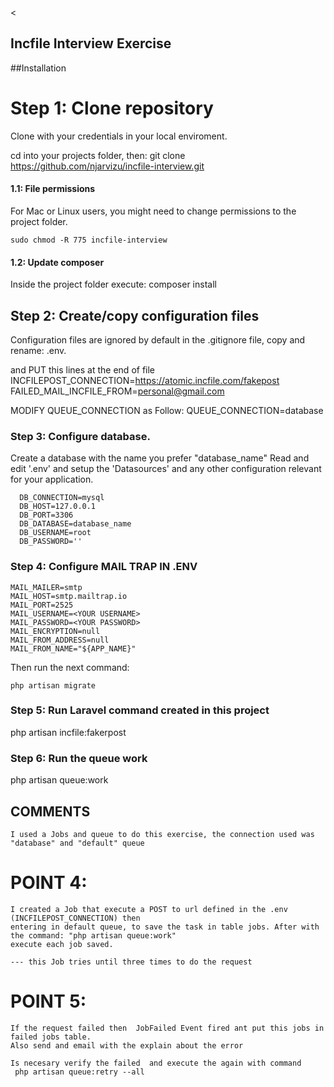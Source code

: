 <

## Incfile Interview Exercise
##Installation
# Step 1: Clone repository
Clone with your credentials in your local enviroment.

cd into your projects folder, then:
    git clone https://github.com/njarvizu/incfile-interview.git
 
#### 1.1: File permissions
For Mac or Linux users, you might need to change permissions to the project folder.

    sudo chmod -R 775 incfile-interview

#### 1.2: Update composer
Inside the project folder execute:
    composer install
    
## Step 2: Create/copy configuration files
  Configuration files are ignored by default in the .gitignore file, copy and rename:
    .env.
  
  and PUT this lines at the end of file
  INCFILEPOST_CONNECTION=https://atomic.incfile.com/fakepost
  FAILED_MAIL_INCFILE_FROM=personal@gmail.com
  
  MODIFY QUEUE_CONNECTION as Follow:
  QUEUE_CONNECTION=database


### Step 3: Configure database.
Create a database with the name you prefer  "database_name"
Read and edit '.env' and setup the 'Datasources' and any other configuration relevant for your application.


      DB_CONNECTION=mysql
      DB_HOST=127.0.0.1
      DB_PORT=3306
      DB_DATABASE=database_name
      DB_USERNAME=root
      DB_PASSWORD=''
      
### Step 4: Configure MAIL TRAP IN .ENV

    MAIL_MAILER=smtp
    MAIL_HOST=smtp.mailtrap.io
    MAIL_PORT=2525
    MAIL_USERNAME=<YOUR USERNAME>
    MAIL_PASSWORD=<YOUR PASSWORD>
    MAIL_ENCRYPTION=null
    MAIL_FROM_ADDRESS=null
    MAIL_FROM_NAME="${APP_NAME}"


Then run the next command:

    php artisan migrate 

### Step 5: Run Laravel command created in this project

  php artisan incfile:fakerpost
  
 ### Step 6: Run the queue work
  php artisan queue:work
            
## COMMENTS 
    I used a Jobs and queue to do this exercise, the connection used was "database" and "default" queue 

# POINT 4:
    I created a Job that execute a POST to url defined in the .env (INCFILEPOST_CONNECTION) then 
    entering in default queue, to save the task in table jobs. After with the command: "php artisan queue:work"
    execute each job saved.

    --- this Job tries until three times to do the request

# POINT 5:
    If the request failed then  JobFailed Event fired ant put this jobs in failed jobs table.
    Also send and email with the explain about the error
 
    Is necesary verify the failed  and execute the again with command 
     php artisan queue:retry --all
 
 
 






